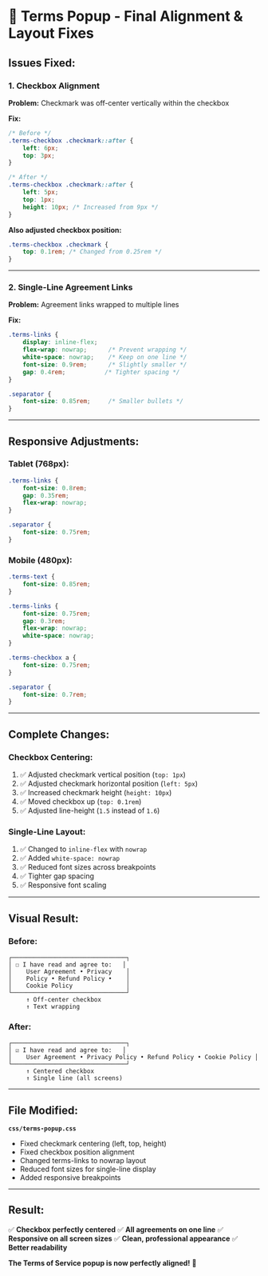 # 🔧 Terms Popup - Final Alignment & Layout Fixes

## **Issues Fixed:**

### **1. Checkbox Alignment**
**Problem:** Checkmark was off-center vertically within the checkbox

**Fix:**
```css
/* Before */
.terms-checkbox .checkmark::after {
    left: 6px;
    top: 3px;
}

/* After */
.terms-checkbox .checkmark::after {
    left: 5px;
    top: 1px;
    height: 10px; /* Increased from 9px */
}
```

**Also adjusted checkbox position:**
```css
.terms-checkbox .checkmark {
    top: 0.1rem; /* Changed from 0.25rem */
}
```

---

### **2. Single-Line Agreement Links**
**Problem:** Agreement links wrapped to multiple lines

**Fix:**
```css
.terms-links {
    display: inline-flex;
    flex-wrap: nowrap;      /* Prevent wrapping */
    white-space: nowrap;    /* Keep on one line */
    font-size: 0.9rem;      /* Slightly smaller */
    gap: 0.4rem;           /* Tighter spacing */
}

.separator {
    font-size: 0.85rem;     /* Smaller bullets */
}
```

---

## **Responsive Adjustments:**

### **Tablet (768px):**
```css
.terms-links {
    font-size: 0.8rem;
    gap: 0.35rem;
    flex-wrap: nowrap;
}

.separator {
    font-size: 0.75rem;
}
```

### **Mobile (480px):**
```css
.terms-text {
    font-size: 0.85rem;
}

.terms-links {
    font-size: 0.75rem;
    gap: 0.3rem;
    flex-wrap: nowrap;
    white-space: nowrap;
}

.terms-checkbox a {
    font-size: 0.75rem;
}

.separator {
    font-size: 0.7rem;
}
```

---

## **Complete Changes:**

### **Checkbox Centering:**
1. ✅ Adjusted checkmark vertical position (`top: 1px`)
2. ✅ Adjusted checkmark horizontal position (`left: 5px`)
3. ✅ Increased checkmark height (`height: 10px`)
4. ✅ Moved checkbox up (`top: 0.1rem`)
5. ✅ Adjusted line-height (`1.5` instead of `1.6`)

### **Single-Line Layout:**
1. ✅ Changed to `inline-flex` with `nowrap`
2. ✅ Added `white-space: nowrap`
3. ✅ Reduced font sizes across breakpoints
4. ✅ Tighter gap spacing
5. ✅ Responsive font scaling

---

## **Visual Result:**

### **Before:**
```
┌────────────────────────────────┐
│ ☐ I have read and agree to:   │
│    User Agreement • Privacy    │
│    Policy • Refund Policy •    │
│    Cookie Policy               │
└────────────────────────────────┘
     ↑ Off-center checkbox
     ↑ Text wrapping
```

### **After:**
```
┌────────────────────────────────┐
│ ☑ I have read and agree to:   │
│    User Agreement • Privacy Policy • Refund Policy • Cookie Policy │
└────────────────────────────────┘
     ↑ Centered checkbox
     ↑ Single line (all screens)
```

---

## **File Modified:**

**`css/terms-popup.css`**
- Fixed checkmark centering (left, top, height)
- Fixed checkbox position alignment
- Changed terms-links to nowrap layout
- Reduced font sizes for single-line display
- Added responsive breakpoints

---

## **Result:**

✅ **Checkbox perfectly centered**
✅ **All agreements on one line**
✅ **Responsive on all screen sizes**
✅ **Clean, professional appearance**
✅ **Better readability**

**The Terms of Service popup is now perfectly aligned!** 🎯
